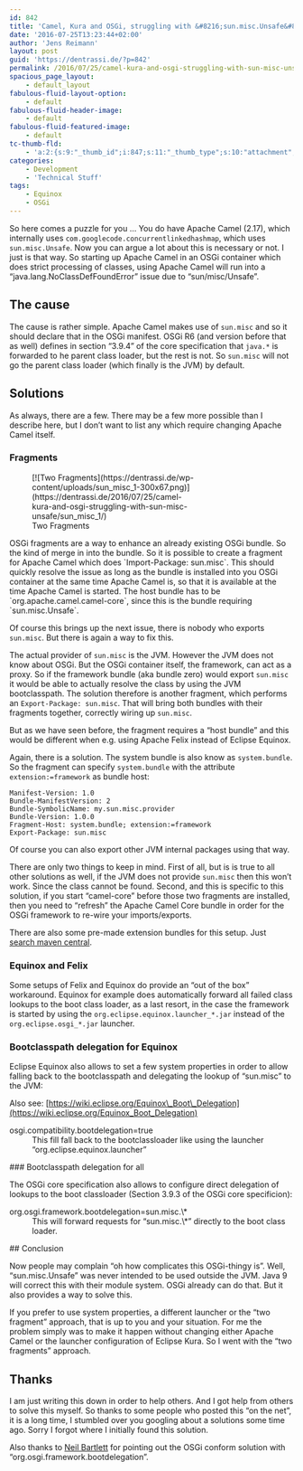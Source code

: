 ```yaml
---
id: 842
title: 'Camel, Kura and OSGi, struggling with &#8216;sun.misc.Unsafe&#8217;'
date: '2016-07-25T13:23:44+02:00'
author: 'Jens Reimann'
layout: post
guid: 'https://dentrassi.de/?p=842'
permalink: /2016/07/25/camel-kura-and-osgi-struggling-with-sun-misc-unsafe/
spacious_page_layout:
    - default_layout
fabulous-fluid-layout-option:
    - default
fabulous-fluid-header-image:
    - default
fabulous-fluid-featured-image:
    - default
tc-thumb-fld:
    - 'a:2:{s:9:"_thumb_id";i:847;s:11:"_thumb_type";s:10:"attachment";}'
categories:
    - Development
    - 'Technical Stuff'
tags:
    - Equinox
    - OSGi
---
```


So here comes a puzzle for you … You do have Apache Camel (2.17), which internally uses `com.googlecode.concurrentlinkedhashmap`, which uses `sun.misc.Unsafe`. Now you can argue a lot about this is necessary or not. I just is that way. So starting up Apache Camel in an OSGi container which does strict processing of classes, using Apache Camel will run into a “java.lang.NoClassDefFoundError” issue due to “sun/misc/Unsafe”.

## The cause

The cause is rather simple. Apache Camel makes use of `sun.misc` and so it should declare that in the OSGi manifest. OSGi R6 (and version before that as well) defines in section “3.9.4” of the core specification that `java.*` is forwarded to he parent class loader, but the rest is not. So `sun.misc` will not go the parent class loader (which finally is the JVM) by default.

## Solutions

As always, there are a few. There may be a few more possible than I describe here, but I don’t want to list any which require changing Apache Camel itself.

### Fragments

<figure aria-describedby="caption-attachment-847" class="wp-caption alignright" id="attachment_847" style="width: 300px">[![Two Fragments](https://dentrassi.de/wp-content/uploads/sun_misc_1-300x67.png)](https://dentrassi.de/2016/07/25/camel-kura-and-osgi-struggling-with-sun-misc-unsafe/sun_misc_1/)<figcaption class="wp-caption-text" id="caption-attachment-847">Two Fragments</figcaption></figure>OSGi fragments are a way to enhance an already existing OSGi bundle. So the kind of merge in into the bundle. So it is possible to create a fragment for Apache Camel which does `Import-Package: sun.misc`. This should quickly resolve the issue as long as the bundle is installed into you OSGi container at the same time Apache Camel is, so that it is available at the time Apache Camel is started. The host bundle has to be `org.apache.camel.camel-core`, since this is the bundle requiring `sun.misc.Unsafe`.

Of course this brings up the next issue, there is nobody who exports `sun.misc`. But there is again a way to fix this.

The actual provider of `sun.misc` is the JVM. However the JVM does not know about OSGi. But the OSGi container itself, the framework, can act as a proxy. So if the framework bundle (aka bundle zero) would export `sun.misc` it would be able to actually resolve the class by using the JVM bootclasspath. The solution therefore is another fragment, which performs an `Export-Package: sun.misc`. That will bring both bundles with their fragments together, correctly wiring up `sun.misc`.

But as we have seen before, the fragment requires a “host bundle” and this would be different when e.g. using Apache Felix instead of Eclipse Equinox.

Again, there is a solution. The system bundle is also know as `system.bundle`. So the fragment can specify `system.bundle` with the attribute `extension:=framework` as bundle host:

```
Manifest-Version: 1.0
Bundle-ManifestVersion: 2
Bundle-SymbolicName: my.sun.misc.provider
Bundle-Version: 1.0.0
Fragment-Host: system.bundle; extension:=framework
Export-Package: sun.misc

```

Of course you can also export other JVM internal packages using that way.

There are only two things to keep in mind. First of all, but is is true to all other solutions as well, if the JVM does not provide `sun.misc` then this won’t work. Since the class cannot be found. Second, and this is specific to this solution, if you start “camel-core” before those two fragments are installed, then you need to “refresh” the Apache Camel Core bundle in order for the OSGi framework to re-wire your imports/exports.

There are also some pre-made extension bundles for this setup. Just [search maven central](http://search.maven.org/#search|ga|1|sun.misc).

### Equinox and Felix

Some setups of Felix and Equinox do provide an “out of the box” workaround. Equinox for example does automatically forward all failed class lookups to the boot class loader, as a last resort, in the case the framework is started by using the `org.eclipse.equinox.launcher_*.jar` instead of the `org.eclipse.osgi_*.jar` launcher.

### Bootclasspath delegation for Equinox

Eclipse Equinox also allows to set a few system properties in order to allow falling back to the bootclasspath and delegating the lookup of “sun.misc” to the JVM:

Also see: [https://wiki.eclipse.org/Equinox\_Boot\_Delegation](https://wiki.eclipse.org/Equinox_Boot_Delegation)

<dl><dt>osgi.compatibility.bootdelegation=true</dt><dd>This fill fall back to the bootclassloader like using the launcher “org.eclipse.equinox.launcher”</dd></dl>### Bootclasspath delegation for all

The OSGi core specification also allows to configure direct delegation of lookups to the boot classloader (Section 3.9.3 of the OSGi core specificion):

<dl><dt>org.osgi.framework.bootdelegation=sun.misc.\*</dt><dd>This will forward requests for “sun.misc.\*” directly to the boot class loader. </dd></dl>## Conclusion

Now people may complain “oh how complicates this OSGi-thingy is”. Well, “sun.misc.Unsafe” was never intended to be used outside the JVM. Java 9 will correct this with their module system. OSGi already can do that. But it also provides a way to solve this.

If you prefer to use system properties, a different launcher or the “two fragment” approach, that is up to you and your situation. For me the problem simply was to make it happen without changing either Apache Camel or the launcher configuration of Eclipse Kura. So I went with the “two fragments” approach.

## Thanks

I am just writing this down in order to help others. And I got help from others to solve this myself. So thanks to some people who posted this “on the net”, it is a long time, I stumbled over you googling about a solutions some time ago. Sorry I forgot where I initially found this solution.

Also thanks to [Neil Bartlett](https://twitter.com/nbartlett) for pointing out the OSGi conform solution with “org.osgi.framework.bootdelegation”.